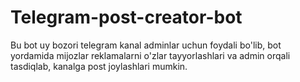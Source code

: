 # Telegram-post-creator-bot
Bu bot uy bozori telegram kanal adminlar uchun foydali bo'lib, bot yordamida mijozlar reklamalarni o'zlar tayyorlashlari va admin orqali tasdiqlab, kanalga post joylashlari mumkin.
